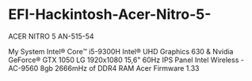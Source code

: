 # EFI-Hackintosh-Acer-Nitro-5-

ACER NITRO 5 AN-515-54

My System
Intel® Core™ i5-9300H
Intel® UHD Graphics 630 & Nvidia GeForce® GTX 1050
LG 1920x1080 15,6" 60Hz IPS Panel
Intel Wireless - AC-9560 
8gb 2666mHz of DDR4 RAM
Acer Firmware 1.33
